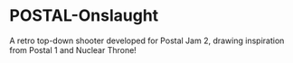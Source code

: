 # POSTAL-Onslaught
A retro top-down shooter developed for Postal Jam 2, drawing inspiration from Postal 1 and Nuclear Throne!

